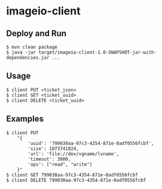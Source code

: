 # imageio-client

## Deploy and Run
    $ mvn clean package
    $ java -jar target/imageio-client-1.0-SNAPSHOT-jar-with-dependencies.jar ...

## Usage
    $ client PUT <ticket_json>
    $ client GET <ticket_uuid>
    $ client DELETE <ticket_uuid>
    
## Examples
    $ client PUT 
        "{
            'uuid': '799030aa-97c3-4354-871e-0adf0556fcbf',
            'size': 1073741824,
            'url': 'file://dev/vgname/lvname',
            'timeout': 3000,
            'ops': ["read", "write"]
        }"
    $ client GET 799030aa-97c3-4354-871e-0adf0556fcbf
    $ client DELETE 799030aa-97c3-4354-871e-0adf0556fcbf